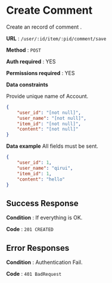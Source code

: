 
# Create Comment

Create an record of comment .

**URL** : `/user/:id/item/:pid/comment/save`

**Method** : `POST`

**Auth required** : YES 

**Permissions required** : YES

**Data constraints**

Provide unique name of Account.

```json
{
    "user_id": "[not null]",
    "user_name": "[not null]",
    "item_id": "[not null]",
    "content": "[not null]"
}
```

**Data example** All fields must be sent.

```json
{
    "user_id": 1,
    "user_name": "qirui",
    "item_id": 1,
    "content": "hello"
}
```

## Success Response

**Condition** : If everything is OK.

**Code** : `201 CREATED`


## Error Responses

**Condition** : Authentication Fail.

**Code** : `401 BadRequest`

